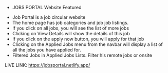 - JOBS PORTAL Website Featured 

* Job Portal is a job circular website
* The home page has job categories and job job listings.
* If you click on all jobs, you will see the list of more jobs
* Clicking on View Details will show the details of this job
* If you click on the apply now button, you will apply for that job
* Clicking on the Applied Jobs menu from the navbar will display a list of all the jobs you have applied for.
* Filtered Jobs in Applied Jobs Lists. Filter his remote jobs or onsite

LIVE LINK: https://jobsportal.netlify.app/
